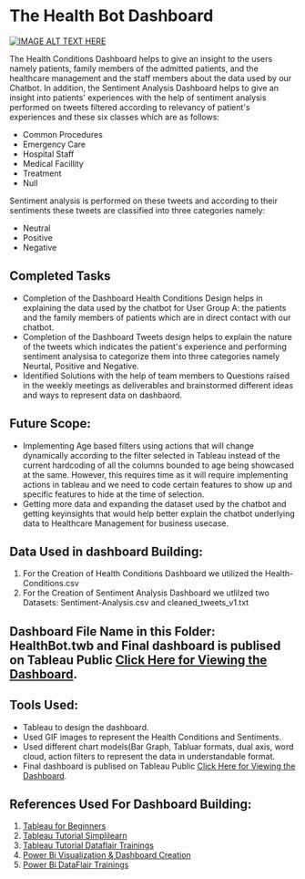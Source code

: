 # The Health Bot Dashboard

[![IMAGE ALT TEXT HERE](https://img.youtube.com/vi/JFwGIzCduIE/0.jpg)](https://www.youtube.com/watch?v=JFwGIzCduIE)

The Health Conditions Dashboard helps to give an insight to the users namely patients, family members of the admitted patients, and the healthcare management and the staff members about the data used by our Chatbot. In addition, the Sentiment Analysis Dashboard helps to give an insight into patients' experiences with the help of sentiment analysis performed on tweets filtered according to relevancy of patient's experiences and these six classes which are as follows: 
* Common Procedures
* Emergency Care
* Hospital Staff
* Medical Facillity 
* Treatment
* Null 

Sentiment analysis is performed on these tweets and according to their sentiments these tweets are classified into three categories namely: 
* Neutral
* Positive
* Negative

## Completed Tasks
* Completion of the Dashboard Health Conditions Design helps in explaining the data used by the chatbot for User Group A: the patients and the family members of patients which are in direct contact with our chatbot.
* Completion of the Dashboard Tweets design helps to explain the nature of the tweets which indicates the patient's experience and performing sentiment analysisa to categorize them into three categories namely Neurtal, Positive and Negative.
* Identified Solutions with the help of team members to Questions raised in the weekly meetings as deliverables and brainstormed different ideas and ways to represent data on dashbaord.

## Future Scope:
* Implementing Age based filters using actions that will change dynamically according to the filter selected in Tableau instead of the current hardcoding of all the columns bounded to age being showcased at the same. However, this requires time as it will require implementing actions in tableau and we need to code certain features to show up and specific features to hide at the time of selection.
* Getting more data and expanding the dataset used by the chatbot and getting keyinsights that would help better explain the chatbot underlying data to Healthcare Management for business usecase.

## Data Used in dashboard Building: 
1. For the Creation of Health Conditions Dashboard we utilized the Health-Conditions.csv
2. For the Creation of Sentiment Analysis Dashboard we utlilzed two Datasets: Sentiment-Analysis.csv and cleaned_tweets_v1.txt

## Dashboard File Name in this Folder: **HealthBot.twb** and Final dashboard is publised on Tableau Public [Click Here for Viewing the Dashboard](https://public.tableau.com/app/profile/sudhakar.reddy7432/viz/HealthBot/Health?publish=yes).
                                                                              
## Tools Used: 
- Tableau to design the dashboard.
- Used GIF images to represent the Health Conditions and Sentiments.
- Used different chart models(Bar Graph, Tabluar formats, dual axis, word cloud, action filters to represent the data in understandable format.
- Final dashboard is publised on Tableau Public [Click Here for Viewing the Dashboard](https://public.tableau.com/app/profile/sudhakar.reddy7432/viz/HealthBot/Health?publish=yes).

## References Used For Dashboard Building: 
1. [Tableau for Beginners](https://www.youtube.com/watch?v=jEgVto5QME8&t=1s)
2. [Tableau Tutorial Simplilearn](https://www.simplilearn.com/tutorials/tableau-tutorial?source=sl_frs_nav_playlist_video_clicked.)
3. [Tableau Tutorial Dataflair Trainings](https://data-flair.training/blogs/tableau-tutorial/)
4. [Power Bi Visualization & Dashboard Creation](https://www.red-gate.com/simple-talk/databases/sql-server/bi-sql-server/text-mining-and-sentiment-analysis-power-bi-visualizations/)
5. [Power Bi DataFlair Trainings](https://data-flair.training/blogs/power-bi-tutorial/)

